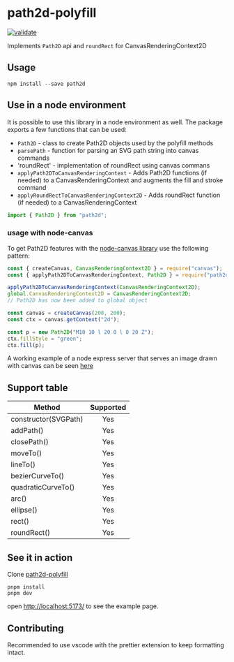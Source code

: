 # path2d-polyfill

[![validate](https://github.com/nilzona/path2d-polyfill/actions/workflows/validate.yaml/badge.svg)](https://github.com/nilzona/path2d-polyfill/actions/workflows/validate.yaml)

Implements `Path2D` api and `roundRect` for CanvasRenderingContext2D

## Usage

```shell
npm install --save path2d
```

## Use in a node environment

It is possible to use this library in a node environment as well. The package exports a few functions that can be used:

- `Path2D` - class to create Path2D objects used by the polyfill methods
- `parsePath` - function for parsing an SVG path string into canvas commands
- 'roundRect' - implementation of roundRect using canvas commans
- `applyPath2DToCanvasRenderingContext` - Adds Path2D functions (if needed) to a CanvasRenderingContext and augments the fill and stroke command
- `applyRoundRectToCanvasRenderingContext2D` - Adds roundRect function (if needed) to a CanvasRenderingContext

```js
import { Path2D } from "path2d";
```

### usage with node-canvas

To get Path2D features with the [node-canvas library](https://github.com/Automattic/node-canvas) use the following pattern:

```js
const { createCanvas, CanvasRenderingContext2D } = require("canvas");
const { applyPath2DToCanvasRenderingContext, Path2D } = require("path2d");

applyPath2DToCanvasRenderingContext(CanvasRenderingContext2D);
global.CanvasRenderingContext2D = CanvasRenderingContext2D;
// Path2D has now been added to global object

const canvas = createCanvas(200, 200);
const ctx = canvas.getContext("2d");

const p = new Path2D("M10 10 l 20 0 l 0 20 Z");
ctx.fillStyle = "green";
ctx.fill(p);
```

A working example of a node express server that serves an image drawn with canvas can be seen [here](https://gist.github.com/nilzona/e611c99336d8ea1f645bd391a459c24f)

## Support table

| Method               | Supported |
| -------------------- | :-------: |
| constructor(SVGPath) |    Yes    |
| addPath()            |    Yes    |
| closePath()          |    Yes    |
| moveTo()             |    Yes    |
| lineTo()             |    Yes    |
| bezierCurveTo()      |    Yes    |
| quadraticCurveTo()   |    Yes    |
| arc()                |    Yes    |
| ellipse()            |    Yes    |
| rect()               |    Yes    |
| roundRect()          |    Yes    |

## See it in action

Clone [path2d-polyfill](https://github.com/nilzona/path2d-polyfill)

```shell
pnpm install
pnpm dev
```

open <http://localhost:5173/> to see the example page.

## Contributing

Recommended to use vscode with the prettier extension to keep formatting intact.
